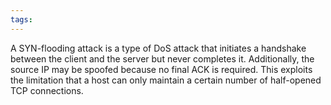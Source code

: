 ```yaml
---
tags:
---
```

A SYN-flooding attack is a type of DoS attack that initiates a handshake between the client and the server but never completes it. Additionally, the source IP may be spoofed because no final ACK is required. This exploits the limitation that a host can only maintain a certain number of half-opened TCP connections.